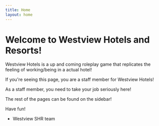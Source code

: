 ```yaml
---
title: Home
layout: home
---
```


# Welcome to Westview Hotels and Resorts!

Westview Hotels is a up and coming roleplay game that replicates the feeling of working/being in a actual hotel!

If you're seeing this page, you are a staff member for Westview Hotels!

As a staff member, you need to take your job seriously here!

The rest of the pages can be found on the sidebar!

Have fun!

- Westview SHR team
